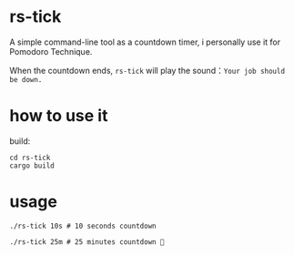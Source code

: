 # rs-tick

A simple command-line tool as a countdown timer, i personally use it for Pomodoro Technique.

When the countdown ends, `rs-tick` will play the sound：`Your job should be down.`


# how to use it

build:

```
cd rs-tick
cargo build

```


# usage

```
./rs-tick 10s # 10 seconds countdown 

./rs-tick 25m # 25 minutes countdown 🍅
```



